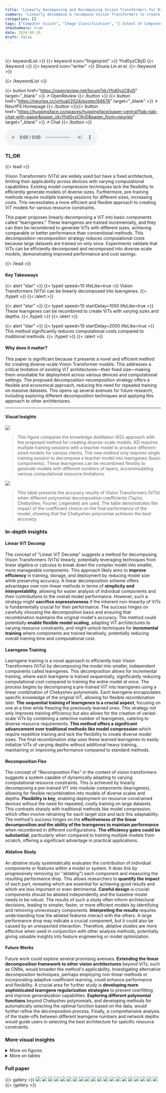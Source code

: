 ```yaml
---
title: "Linearly Decomposing and Recomposing Vision Transformers for Diverse-Scale Models"
summary: "Linearly decompose & recompose Vision Transformers to create diverse-scale models efficiently, reducing computational costs & improving flexibility for various applications."
categories: []
tags: ["Computer Vision", "Image Classification", "🏢 School of Computer Science and Engineering, Southeast University",]
showSummary: true
date: 2024-09-26
draft: false
---
```


<br>

{{< keywordList >}}
{{< keyword icon="fingerprint" >}} Yhd0yzC8yD {{< /keyword >}}
{{< keyword icon="writer" >}} Shuxia Lin et el. {{< /keyword >}}
 
{{< /keywordList >}}

{{< button href="https://openreview.net/forum?id=Yhd0yzC8yD" target="_blank" >}}
↗ OpenReview
{{< /button >}}
{{< button href="https://neurips.cc/virtual/2024/poster/94678" target="_blank" >}}
↗ NeurIPS Homepage
{{< /button >}}{{< button href="https://huggingface.co/spaces/huggingface/paper-central?tab=tab-chat-with-paper&paper_id=Yhd0yzC8yD&paper_from=neurips" target="_blank" >}}
↗ Chat
{{< /button >}}



<audio controls>
    <source src="https://ai-paper-reviewer.com/Yhd0yzC8yD/podcast.wav" type="audio/wav">
    Your browser does not support the audio element.
</audio>


### TL;DR


{{< lead >}}

Vision Transformers (ViTs) are widely used but have a fixed architecture, limiting their applicability across devices with varying computational capabilities.  Existing model compression techniques lack the flexibility to efficiently generate models of diverse sizes.  Furthermore,  pre-training methods require multiple training sessions for different sizes, increasing costs. This necessitates a more efficient and flexible approach to creating ViT models for various resource constraints.

This paper proposes linearly decomposing a ViT into basic components called "learngenes." These learngenes are trained incrementally, and they can then be recombined to generate ViTs with different sizes, achieving comparable or better performance than conventional methods.  This decomposition-recomposition strategy reduces computational costs because large datasets are trained on only once. Experiments validate that ViTs can be efficiently decomposed and recomposed into diverse-scale models, demonstrating improved performance and cost savings.

{{< /lead >}}


#### Key Takeaways

{{< alert "star" >}}
{{< typeit speed=10 lifeLike=true >}} Vision Transformers (ViTs) can be linearly decomposed into learngenes. {{< /typeit >}}
{{< /alert >}}

{{< alert "star" >}}
{{< typeit speed=10 startDelay=1000 lifeLike=true >}} These learngenes can be recombined to create ViTs with varying sizes and depths. {{< /typeit >}}
{{< /alert >}}

{{< alert "star" >}}
{{< typeit speed=10 startDelay=2000 lifeLike=true >}} This method significantly reduces computational costs compared to traditional methods. {{< /typeit >}}
{{< /alert >}}

#### Why does it matter?
This paper is significant because it presents a novel and efficient method for creating diverse-scale Vision Transformer models.  This addresses a critical limitation of existing ViT architectures—their fixed size—making them unsuitable for deployment across various devices and computational settings.  The proposed decomposition-recomposition strategy offers a flexible and economical approach, reducing the need for repeated training on massive datasets. This opens up several avenues for future research, including exploring different decomposition techniques and applying this approach to other architectures.

------
#### Visual Insights



![](https://ai-paper-reviewer.com/Yhd0yzC8yD/figures_1_1.jpg)

> This figure compares the knowledge distillation (KD) approach with the proposed method for creating diverse-scale models. KD requires multiple training sessions with a teacher model to produce different-sized models for various clients.  The new method only requires single training session to decompose a teacher model into learngenes (basic components). These learngenes can be recombined flexibly to generate models with different numbers of layers, accommodating various computational resource limitations.





![](https://ai-paper-reviewer.com/Yhd0yzC8yD/tables_6_1.jpg)

> This table presents the accuracy results of Vision Transformers (ViTs) when different polynomial decomposition coefficients (Taylor, Chebyshev, Fourier, Legendre) are used.  The table demonstrates the impact of the coefficient choice on the final performance of the model, showing that the Chebyshev polynomial achieves the best accuracy.





### In-depth insights


#### Linear ViT Decomp
The concept of "Linear ViT Decomp" suggests a method for decomposing Vision Transformers (ViTs) linearly, potentially leveraging techniques from linear algebra or calculus to break down the complex model into smaller, more manageable components.  This approach likely aims to **improve efficiency** in training, storage, and deployment by reducing model size while preserving accuracy.  A linear decomposition scheme offers advantages over non-linear methods in terms of **simplicity and interpretability**, allowing for easier analysis of individual components and their contributions to the overall model performance. However, such a strategy might **sacrifice expressiveness** if the inherent non-linearity of ViTs is fundamentally crucial for their performance. The success hinges on carefully choosing the decomposition basis and ensuring that recombination maintains the original model's accuracy.  The method could potentially **enable flexible model scaling**, adapting ViT architectures to varying resource constraints, and might unlock techniques for **incremental training** where components are trained iteratively, potentially reducing overall training time and computational cost.

#### Learngene Training
Learngene training is a novel approach to efficiently train Vision Transformers (ViTs) by decomposing the model into smaller, independent components called learngenes.  This decomposition allows for incremental training, where each learngene is trained sequentially, significantly reducing computational cost compared to training the entire model at once. The process begins by decomposing a pre-trained ViT into learngenes using a linear combination of Chebyshev polynomials. Each learngene encapsulates specific knowledge of the original ViT, allowing for flexible recombination later. **The sequential training of learngenes is a crucial aspect**, focusing on one at a time while freezing the previously learned ones. This strategy not only improves training efficiency but also allows for the creation of varied-scale ViTs by combining a selective number of learngenes, catering to diverse resource requirements.  **This method offers a significant advancement over traditional methods like model compression** which require repetitive training and lack the flexibility to create diverse model sizes. The final recombination step uses these learned learngenes to easily initialize ViTs of varying depths without additional heavy training, maintaining or improving performance compared to standard methods.

#### Recomposition Flex
The concept of "Recomposition Flex" in the context of vision transformers suggests a system capable of dynamically adapting to varying computational resource constraints.  This is achieved by linearly decomposing a pre-trained ViT into modular components (learngenes), allowing for flexible recombination into models of diverse scales and depths.  **Flexibility is key**, enabling deployment on resource-constrained devices without the need for repeated, costly training on large datasets.  This contrasts sharply with traditional methods like model compression, which often involve retraining for each target size and lack this adaptability.  The method's success hinges on the **effectiveness of the linear decomposition and the ability of the learngenes to maintain performance** when recombined in different configurations.  **The efficiency gains could be substantial**, particularly when compared to training multiple models from scratch, offering a significant advantage in practical applications.

#### Ablative Study
An ablative study systematically evaluates the contribution of individual components or features within a model or system.  It does this by progressively removing (or "ablating") each component and measuring the resulting performance drop. This allows researchers to **quantify the impact** of each part, revealing which are essential for achieving good results and which are less important or even detrimental.  **Careful design** is crucial:  components should be ablated independently and the baseline model needs to be robust. The results of such a study often inform architectural decisions, leading to simpler, faster, or more efficient models by identifying and removing unnecessary components.  **Interpreting the results** requires understanding how the ablated features interact with the others. A large performance drop may indicate a crucial component, but it could also be caused by an unexpected interaction.  Therefore, ablative studies are more effective when used in conjunction with other analysis methods, potentially giving valuable insights into feature engineering or model optimization.

#### Future Works
Future work could explore several promising avenues. **Extending the linear decomposition framework to other vision architectures** beyond ViTs, such as CNNs, would broaden the method's applicability.  Investigating alternative decomposition techniques, perhaps employing non-linear methods or incorporating adaptive coefficient learning, could enhance performance and flexibility.  A crucial area for further study is **developing more sophisticated learngene regularization strategies** to prevent overfitting and improve generalization capabilities.  **Exploring different polynomial functions** beyond Chebyshev polynomials, and developing methods for automatically selecting the optimal function based on the data, would further refine the decomposition process.  Finally, a comprehensive analysis of the trade-offs between different learngene numbers and network depths would guide users in selecting the best architecture for specific resource constraints.


### More visual insights

<details>
<summary>More on figures
</summary>


![](https://ai-paper-reviewer.com/Yhd0yzC8yD/figures_1_2.jpg)

> This figure shows the results of applying Principal Component Analysis (PCA) to reduce the dimensionality of the parameters in each layer of a well-trained Vision Transformer (ViT) model.  The resulting plot demonstrates that there's an approximately linear relationship between the parameters' values and the layer's position within the network's architecture.  This observation is discussed further in the supplementary materials of the paper, providing more context and detail regarding the PCA process and its implications for the proposed decomposition and recomposition strategy of the ViT model.


![](https://ai-paper-reviewer.com/Yhd0yzC8yD/figures_4_1.jpg)

> This figure illustrates the two-stage process of linearly decomposing a Vision Transformer (ViT) into learngenes and then recomposing them into ViTs with different depths. The decomposition process is shown in the upper part, while the recomposition process is shown in the lower part. Different training strategies are used for the recomposed ViTs, either with or without constraints on the learngene parameters.


![](https://ai-paper-reviewer.com/Yhd0yzC8yD/figures_7_1.jpg)

> This figure compares the performance of the proposed method (ICT) with DeiT-Base and SN-Net on ImageNet-1K.  The left subplot shows that the accuracy of the proposed method increases with the number of learngenes used, surpassing that of SCT (simultaneous training) and eventually reaching a performance comparable to DeiT-Base. The right subplot compares the accuracy and the number of parameters with SN-Net, demonstrating that the proposed method achieves comparable or better accuracy with fewer parameters. This highlights the efficiency and effectiveness of the proposed decomposition strategy.


![](https://ai-paper-reviewer.com/Yhd0yzC8yD/figures_8_1.jpg)

> This figure illustrates the process of linearly decomposing a Vision Transformer (ViT) model into its basic components called learngenes, and then recomposing these learngenes to create ViT models with varying depths (number of layers). The decomposition happens iteratively, with one learngene added and trained at each step, while the previously trained learngenes remain fixed.  The recomposition process demonstrates the flexibility to construct ViT models of different scales (number of layers) based on the availability of computational resources.  Two example recomposition scenarios are shown: one without training constraints and the other with.


![](https://ai-paper-reviewer.com/Yhd0yzC8yD/figures_8_2.jpg)

> This figure compares the performance of Vision Transformers (ViTs) initialized using the proposed decomposition-recomposition method with pre-trained models and models generated by compression methods.  Two variants of the proposed method are shown: one trained with constraints and one without. The results demonstrate the comparable or superior performance of the proposed method across various model sizes on different datasets.


![](https://ai-paper-reviewer.com/Yhd0yzC8yD/figures_13_1.jpg)

> This figure displays four graphs, one for each of the four pre-trained models (MOCO, DINO, MAE-B, and BEITv2-B). Each graph shows the relationship between the layer position (x-axis) and the weight value (y-axis) obtained after applying dimensionality reduction to the parameters of each layer in each model. The graphs show that the parameters in most layers display an approximately linear correlation with layer position in well-trained ViTs.


![](https://ai-paper-reviewer.com/Yhd0yzC8yD/figures_14_1.jpg)

> This figure visualizes the qualitative characteristics of the decomposed learngenes of the Vision Transformer (ViT) model. Grad-CAM [44] is used to show which parts of the image each learngene focuses on.  The top row shows visualizations when each of the first six learngenes is used to initialize a ViT separately. The bottom row shows how the visualizations change as more learngenes are incrementally added. Early learngenes focus on basic shapes and contours.  Later learngenes focus on finer details and unique features, demonstrating how the model's attention to detail improves as more learngenes are incorporated.


![](https://ai-paper-reviewer.com/Yhd0yzC8yD/figures_14_2.jpg)

> This figure visualizes the characteristics of decomposed learngenes using Grad-CAM.  Part (a) shows each learngene initialized separately, highlighting different focuses (shapes, textures, colors, spatial features, contrast, background/foreground). Part (b) shows the incremental addition of learngenes, illustrating the shift from general to detailed features as more are included.  This demonstrates how individual learngenes capture distinct aspects of the image leading to improved accuracy in image classification as more are used.


![](https://ai-paper-reviewer.com/Yhd0yzC8yD/figures_15_1.jpg)

> This figure illustrates the two-stage process of linearly decomposing a Vision Transformer (ViT) into learngenes and then recomposing them into ViTs with varying depths. The top half shows the decomposition where, in iterative steps, the ViT's parameters are separated into multiple learngenes.  Each stage only trains new learngenes while keeping previously trained ones frozen. The bottom half demonstrates recomposition, showing how to initialize ViTs of varying depths using these trained learngenes. Two cases are illustrated, one where training happens without layer parameter constraints, and the other where such constraints are in effect.


![](https://ai-paper-reviewer.com/Yhd0yzC8yD/figures_15_2.jpg)

> This figure illustrates the decomposition and recomposition process of the Vision Transformer (ViT) model. The top half shows how the ViT is incrementally decomposed into learngenes, training only the newly added ones at each stage while keeping the previously trained ones fixed.  The bottom half presents two recomposition examples: one creating a 2-layer ViT from three learngenes (unconstrained), and another creating a 3-layer ViT from four learngenes (constrained).  Flame icons represent trained parameters, while snowflake icons indicate frozen parameters.


![](https://ai-paper-reviewer.com/Yhd0yzC8yD/figures_15_3.jpg)

> This figure visualizes the performance of Vision Transformers (ViTs) with varying numbers of layers and learngenes on various downstream datasets.  It showcases the impact of the number of learngenes and the depth of the network on model accuracy. Each subfigure represents a different dataset, illustrating the trade-off between model complexity (number of layers and learngenes) and performance. The heatmaps show the performance for various combinations of learngenes and depths. The color intensity represents the accuracy, with darker shades indicating higher accuracy.


</details>




<details>
<summary>More on tables
</summary>


![](https://ai-paper-reviewer.com/Yhd0yzC8yD/tables_16_1.jpg)
> This table presents a comparison of the performance of different methods for training vision transformer models.  It compares models trained using pre-training and fine-tuning, model compression techniques, and the proposed method (using different numbers of learngenes and training strategies). The comparison is done across various datasets and model sizes, evaluating the accuracy of each method. The table highlights the trade-off between model size (parameters), computational efficiency, and accuracy.

![](https://ai-paper-reviewer.com/Yhd0yzC8yD/tables_16_2.jpg)
> This table lists the nine datasets used for the downstream tasks in the paper.  For each dataset, it shows the number of categories, the number of training samples, and the number of test samples.  These datasets represent diverse image classification challenges, including general object recognition, fine-grained recognition (cars, flowers, pets), and texture classification.

</details>




### Full paper

{{< gallery >}}
<img src="https://ai-paper-reviewer.com/Yhd0yzC8yD/1.png" class="grid-w50 md:grid-w33 xl:grid-w25" />
<img src="https://ai-paper-reviewer.com/Yhd0yzC8yD/2.png" class="grid-w50 md:grid-w33 xl:grid-w25" />
<img src="https://ai-paper-reviewer.com/Yhd0yzC8yD/3.png" class="grid-w50 md:grid-w33 xl:grid-w25" />
<img src="https://ai-paper-reviewer.com/Yhd0yzC8yD/4.png" class="grid-w50 md:grid-w33 xl:grid-w25" />
<img src="https://ai-paper-reviewer.com/Yhd0yzC8yD/5.png" class="grid-w50 md:grid-w33 xl:grid-w25" />
<img src="https://ai-paper-reviewer.com/Yhd0yzC8yD/6.png" class="grid-w50 md:grid-w33 xl:grid-w25" />
<img src="https://ai-paper-reviewer.com/Yhd0yzC8yD/7.png" class="grid-w50 md:grid-w33 xl:grid-w25" />
<img src="https://ai-paper-reviewer.com/Yhd0yzC8yD/8.png" class="grid-w50 md:grid-w33 xl:grid-w25" />
<img src="https://ai-paper-reviewer.com/Yhd0yzC8yD/9.png" class="grid-w50 md:grid-w33 xl:grid-w25" />
<img src="https://ai-paper-reviewer.com/Yhd0yzC8yD/10.png" class="grid-w50 md:grid-w33 xl:grid-w25" />
<img src="https://ai-paper-reviewer.com/Yhd0yzC8yD/11.png" class="grid-w50 md:grid-w33 xl:grid-w25" />
<img src="https://ai-paper-reviewer.com/Yhd0yzC8yD/12.png" class="grid-w50 md:grid-w33 xl:grid-w25" />
<img src="https://ai-paper-reviewer.com/Yhd0yzC8yD/13.png" class="grid-w50 md:grid-w33 xl:grid-w25" />
<img src="https://ai-paper-reviewer.com/Yhd0yzC8yD/14.png" class="grid-w50 md:grid-w33 xl:grid-w25" />
<img src="https://ai-paper-reviewer.com/Yhd0yzC8yD/15.png" class="grid-w50 md:grid-w33 xl:grid-w25" />
<img src="https://ai-paper-reviewer.com/Yhd0yzC8yD/16.png" class="grid-w50 md:grid-w33 xl:grid-w25" />
<img src="https://ai-paper-reviewer.com/Yhd0yzC8yD/17.png" class="grid-w50 md:grid-w33 xl:grid-w25" />
<img src="https://ai-paper-reviewer.com/Yhd0yzC8yD/18.png" class="grid-w50 md:grid-w33 xl:grid-w25" />
<img src="https://ai-paper-reviewer.com/Yhd0yzC8yD/19.png" class="grid-w50 md:grid-w33 xl:grid-w25" />
<img src="https://ai-paper-reviewer.com/Yhd0yzC8yD/20.png" class="grid-w50 md:grid-w33 xl:grid-w25" />
{{< /gallery >}}